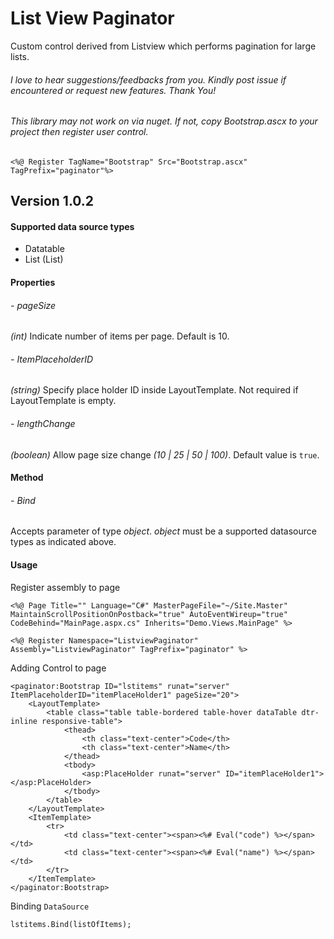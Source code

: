 # List View Paginator
Custom control derived from Listview which performs pagination for large lists.
###### *I love to hear suggestions/feedbacks from you. Kindly post issue if encountered or request new features. Thank You!*


###### *This library may not work on via nuget. If not, copy Bootstrap.ascx to your project then register user control.*

```
<%@ Register TagName="Bootstrap" Src="Bootstrap.ascx" TagPrefix="paginator"%>
```

## Version 1.0.2

#### Supported data source types
- Datatable
- List (List<T>)

#### Properties
###### - pageSize
*(int)* Indicate number of items per page. Default is 10.
###### - ItemPlaceholderID
*(string)* Specify place holder ID inside LayoutTemplate. Not required if LayoutTemplate is empty.
###### - lengthChange
*(boolean)* Allow page size change *(10 | 25 | 50 | 100)*. Default value is `true`.

#### Method
###### - Bind
Accepts parameter of type *object*. *object* must be a supported datasource types as indicated above.
    
    
#### Usage

Register assembly to page
    
```
<%@ Page Title="" Language="C#" MasterPageFile="~/Site.Master" MaintainScrollPositionOnPostback="true" AutoEventWireup="true" CodeBehind="MainPage.aspx.cs" Inherits="Demo.Views.MainPage" %>    
        
<%@ Register Namespace="ListviewPaginator" Assembly="ListviewPaginator" TagPrefix="paginator" %>
```
Adding Control to page 
    
```
<paginator:Bootstrap ID="lstitems" runat="server" ItemPlaceholderID="itemPlaceHolder1" pageSize="20">
    <LayoutTemplate>
        <table class="table table-bordered table-hover dataTable dtr-inline responsive-table">
            <thead>
                <th class="text-center">Code</th>
                <th class="text-center">Name</th>
            </thead>
            <tbody>
                <asp:PlaceHolder runat="server" ID="itemPlaceHolder1"></asp:PlaceHolder>
            </tbody>
        </table>
    </LayoutTemplate>
    <ItemTemplate>
        <tr>
            <td class="text-center"><span><%# Eval("code") %></span></td>
            <td class="text-center"><span><%# Eval("name") %></span></td>
        </tr>
    </ItemTemplate>
</paginator:Bootstrap>    
```

Binding `DataSource`
```
lstitems.Bind(listOfItems);
```
